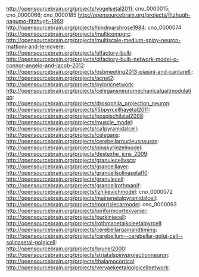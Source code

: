 
http://opensourcebrain.org/projects/vogelsetal2011:                                                   cno_0000015; cno_0000066; cno_0000185
http://opensourcebrain.org/projects/fitzhugh-nagumo-fitzhugh-1969:                                    
http://opensourcebrain.org/projects/hindmarshrose1984:                                                cno_0000074
http://opensourcebrain.org/projects/multicompgrc:                                                     
http://opensourcebrain.org/projects/multiscale-medium-spiny-neuron-mattioni-and-le-novere:            
http://opensourcebrain.org/projects/olfactory-bulb:                                                   
http://opensourcebrain.org/projects/olfactory-bulb-network-model-o-connor-angelo-and-jacob-2012:      
http://opensourcebrain.org/projects/osbmeeting2013-piasini-and-cantarelli:                            
http://opensourcebrain.org/projects/acnet2:                                                           
http://opensourcebrain.org/projects/pyloricnetwork:                                                   
http://opensourcebrain.org/projects/celegansneuromechanicalgaitmodulation:                            
http://opensourcebrain.org/projects/drosophila_projection_neuron:                                     
http://opensourcebrain.org/projects/l5bpyrcellhayetal2011:                                            
http://opensourcebrain.org/projects/pospischiletal2008:                                               
http://opensourcebrain.org/projects/muscle_model:                                                     
http://opensourcebrain.org/projects/ca1pyramidalcell:                                                 
http://opensourcebrain.org/projects/celegans:                                                         
http://opensourcebrain.org/projects/cerebellarnucleusneuron:                                          
http://opensourcebrain.org/projects/pinskyrinzelmodel:                                                
http://opensourcebrain.org/projects/destexhe_jcns_2009:                                               
http://opensourcebrain.org/projects/granulecellvscs:                                                  
http://opensourcebrain.org/projects/grancelllayer:                                                    
http://opensourcebrain.org/projects/grancellsolinasetal10:                                            
http://opensourcebrain.org/projects/granulecell:                                                      
http://opensourcebrain.org/projects/grancellrothmanif:                                                
http://opensourcebrain.org/projects/izhikevichmodel:                                                  cno_0000072
http://opensourcebrain.org/projects/mainenetalpyramidalcell:                                          
http://opensourcebrain.org/projects/morrislecarmodel:                                                 cno_0000093
http://opensourcebrain.org/projects/piriformcortexvanier:                                             
http://opensourcebrain.org/projects/purkinjecell:                                                     
http://opensourcebrain.org/projects/rothmanetalkoleetalpyrcell:                                       
http://opensourcebrain.org/projects/cerebellargainandtiming:                                          
http://opensourcebrain.org/projects/cerebellum--cerebellar-golgi-cell--solinasetal-golgicell:         
http://opensourcebrain.org/projects/brunel2000:                                                       
http://opensourcebrain.org/projects/striatalspinyprojectionneuron:                                    
http://opensourcebrain.org/projects/thalamocortical:                                                  
http://opensourcebrain.org/projects/vervaekeetalgolgicellnetwork:                                     